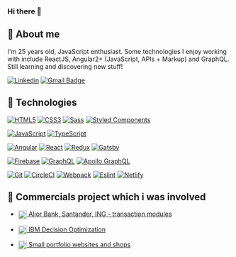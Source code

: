 ### Hi there 👋

## 🙍 About me

I'm 25 years old, JavaScript enthusiast. Some technologies I enjoy working with include ReactJS, Angular2+ (JavaScript, APIs + Markup) and GraphQL. Still learning and discovering new stuff!

[![Linkedin](https://img.shields.io/badge/-LinkedIn-blue?style=flat-square&logo=Linkedin&logoColor=white&link=https://www.linkedin.com/in/mateusz-bieda/)](https://www.linkedin.com/in/mateusz-bieda/)
[![Gmail Badge](https://img.shields.io/badge/-Gmail-c14438?style=flat-square&logo=Gmail&logoColor=white&link=mailto:mateusz.bieda95@gmail.com)](mailto:mateusz.bieda95@gmail.com)

## 🔧 Technologies

[![HTML5](https://img.shields.io/badge/-HTML5-E34F26?style=flat-square&logo=html5&logoColor=white&link=https://github.com/mateBe95)](https://github.com/mateBe95/)
[![CSS3](https://img.shields.io/badge/-CSS3-1572B6?style=flat-square&logo=css3&link=https://github.com/mateBe95)](https://github.com/mateBe95/)
[![Sass](https://img.shields.io/badge/-Sass-black?style=flat-square&logo=Sass&logoColor=pink)](https://github.com/mateBe95/)
[![Styled Components](https://img.shields.io/badge/-StyledComponents-black?style=flat-square&logo=Styled-Components)](https://github.com/mateBe95/)

[![JavaScript](https://img.shields.io/badge/-JavaScript-black?style=flat-square&logo=javascript&link=https://github.com/mateBe95/)](https://github.com/mateBe95)
[![TypeScript](https://img.shields.io/badge/-TypeScript-007ACC?style=flat-square&logo=typescript&link=https://github.com/mateBe95)](https://github.com/mateBe95)

[![Angular](https://img.shields.io/badge/-Angular-black?style=flat-square&logo=angular)](https://github.com/mateBe95)
[![React](https://img.shields.io/badge/-React-black?style=flat-square&logo=react)](https://github.com/mateBe95)
[![Redux](https://img.shields.io/badge/-Redux-black?style=flat-square&logo=Redux&logoColor=pink)](https://github.com/mateBe95/)
[![Gatsby](https://img.shields.io/badge/-Gatsby-purple?style=flat-square&logo=Gatsby&logoColor=white)](https://github.com/mateBe95/)

[![Firebase](https://img.shields.io/badge/-Firebase-orange?style=flat-square&logo=Firebase&logoColor=white)](https://github.com/mateBe95)
[![GraphQL](https://img.shields.io/badge/-GraphQL-E10098?style=flat-square&logo=graphql&link=https://github.com/mateBe95)](https://github.com/mateBe95)
[![Apollo GraphQL](https://img.shields.io/badge/-Apollo%20GraphQL-311C87?style=flat-square&logo=apollo-graphql&link=https://github.com/mateBe95/)](https://github.com/mateBe95)

[![Git](https://img.shields.io/badge/-Git-black?style=flat-square&logo=git&link=https://github.com/olafsulich/)](https://github.com/mateBe95/)
[![CircleCI](https://img.shields.io/badge/-CircleCI-black?style=flat-square&logo=CircleCI&logoColor=white)](https://github.com/mateBe95/)
[![Webpack](https://img.shields.io/badge/-Webpack-blue?style=flat-square&logo=Webpack&logoColor=white)](https://github.com/mateBe95/)
[![Eslint](https://img.shields.io/badge/-Eslint-purple?style=flat-square&logo=Eslint&logoColor=white)](https://github.com/mateBe95/)
[![Netlify](https://img.shields.io/badge/-Netlify-black?style=flat-square&logo=Figma&logoColor=white)](https://github.com/mateBe95/)

## 📕 Commercials project which i was involved 

- <a href="https://www.aliorbank.pl/biuro-maklerskie.html"><img align="center" width="20" height="20" src='https://www.frontlive.pl/static/835244e9492188eb03cdd9b7c142187d/4148e/typescript.png' />
  Alior Bank, Santander, ING - transaction modules</a>

- <a href="https://www.ibm.com/cloud/decision-optimization-for-watson-studio"><img align="center" width="20" height="20" src='https://www.frontlive.pl/static/5e267e2ee412a23e797106ee564145a0/4148e/js.png' />
  IBM Decision Optimization</a>

* <a href="https://jurczynskikancelaria.pl/"><img align="center" width="20" height="20" src='https://www.frontlive.pl/static/695197f9845f4e2da7a3da0e77e784f4/4148e/css.png' />
  Small portfolio websites and shops
  </a>

